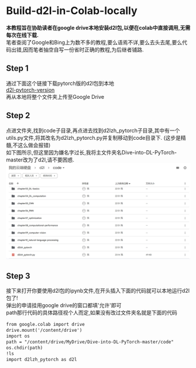 # Build-d2l-in-Colab-locally
**本教程旨在协助读者在google drive本地安装d2l包,以便在colab中直接调用,无需每次在线下载.** \
笔者查阅了Google和Bing上为数不多的教程,要么语焉不详,要么去头去尾,要么代码出错,因而笔者抽空自写一份省时正确的教程,为后继者铺路. 
## Step 1
通过下面这个链接下载pytorch版的d2l包到本地 \
[d2l-pytorch-version](https://github.com/ShusenTang/Dive-into-DL-PyTorch) \
再从本地将整个文件夹上传至Google Drive  
## Step 2
点进文件夹,找到code子目录,再点进去找到d2lzh_pytorch子目录,其中有一个utils.py文件,将其改名为d2lzh_pytorch.py并复制移动到code目录下. (这步是精髓,不这么做会报错)\
如下图所示,但这里因为嫌名字过长,我将主文件夹名Dive-into-DL-PyTorch-master改为了d2l,请不要困惑.
![图示](https://github.com/Eliot-Shen/build-d2l-in-Colab-locally/blob/main/1.png)
## Step 3
接下来打开你要使用d2l包的ipynb文件,在开头插入下面的代码就可以本地运行d2l包了! \
弹出的申请挂用google drive的窗口都填'允许'即可 \
path那行代码的具体路径视个人而定,如果没有改过文件夹名就是下面的代码
```
from google.colab import drive
drive.mount('/content/drive')
import os
path = "/content/drive/MyDrive/Dive-into-DL-PyTorch-master/code"
os.chdir(path)
!ls
import d2lzh_pytorch as d2l
```
